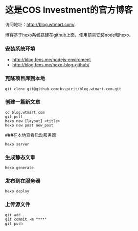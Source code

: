 这是COS Investment的官方博客
===============================

访问地址：http://blog.wtmart.com/.

博客基于hexo系统搭建在github上面，使用前需安装node和hexo。

### 安装系统环境

+ http://blog.fens.me/nodejs-enviroment
+ http://blog.fens.me/hexo-blog-github/

### 克隆项目库到本地

```{bash}
git clone git@github.com:bsspirit/blog.wtmart.com.git
```

### 创建一篇新文章

```{bash}
cd blog.wtmart.com
git pull
hexo new [layout] <title>
hexo new post new_post
```

###在本地查看启动服务器
```{bash}
hexo server
```

### 生成静态文章

```{bash}
hexo generate
```

### 发布到在服务器
```{bash}
hexo deploy
```

### 上传源文件

```{bash}
git add .
git commit -m "***"
git push
```
